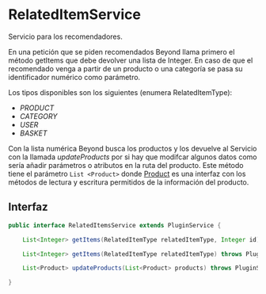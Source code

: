 # RelatedItemService

Servicio para los recomendadores.

En una petición que se piden recomendados Beyond llama primero el método getItems que debe devolver una lista de Integer. En caso de que el recomendado venga a partir de un producto o una categoría se pasa su identificador numérico como parámetro.

Los tipos disponibles son los siguientes (enumera RelatedItemType):

- *PRODUCT*
- *CATEGORY*
- *USER*
- *BASKET*

Con la lista numérica Beyond busca los productos y los devuelve al Servicio con la llamada *updateProducts* por si hay que modifcar algunos datos como sería añadir parámetros o atributos en la ruta del producto. Este método tiene el parámetro `List <Product>` donde [Product](../Resources/Product.md) es una interfaz con los métodos de lectura y escritura permitidos de la información del producto.

## Interfaz

```java
public interface RelatedItemsService extends PluginService {

    List<Integer> getItems(RelatedItemType relatedItemType, Integer id) throws PluginServiceException;

    List<Integer> getItems(RelatedItemType relatedItemType) throws PluginServiceException;

    List<Product> updateProducts(List<Product> products) throws PluginServiceException;

}
```
